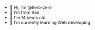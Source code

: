 - 👋 Hi, I’m @tiero-zero
- 👀 I’m from Iran 
- 🌱 I'm 14 years old
- 🔎 I’m currently learning Web developing

<!---
Taha-Daneshmand/Taha-Daneshmand is a ✨ special ✨ repository because its `README.md` (this file) appears on your GitHub profile.
You can click the Preview link to take a look at your changes.
--->
